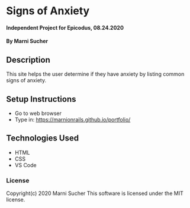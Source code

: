 # Signs of Anxiety

#### Independent Project for Epicodus, 08.24.2020

#### By Marni Sucher

## Description 
This site helps the user determine if they have anxiety by listing common signs of anxiety.

## Setup Instructions

* Go to web browser
* Type in: https://marnionrails.github.io/portfolio/

## Technologies Used

* HTML
* CSS
* VS Code

### License

Copyright(c) 2020 Marni Sucher
This software is licensed under the MIT license. 

